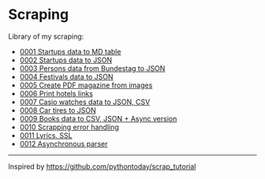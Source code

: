 # Scraping

Library of my scraping:

* [0001 Startups data to MD table](./0001/)
* [0002 Startups data to JSON](./0002/)
* [0003 Persons data from Bundestag to JSON](./0003/)
* [0004 Festivals data to JSON](./0004/)
* [0005 Create PDF magazine from images](./0005/)
* [0006 Print hotels links](./0006/)
* [0007 Casio watches data to JSON, CSV](./0007/)
* [0008 Car tires to JSON](./0008/)
* [0009 Books data to CSV, JSON + Async version](./0009/)
* [0010 Scrapping error handling](./0010/)
* [0011 Lyrics. SSL](./0011/)
* [0012 Asynchronous parser](./0012/)

---

Inspired by <https://github.com/pythontoday/scrap_tutorial>

